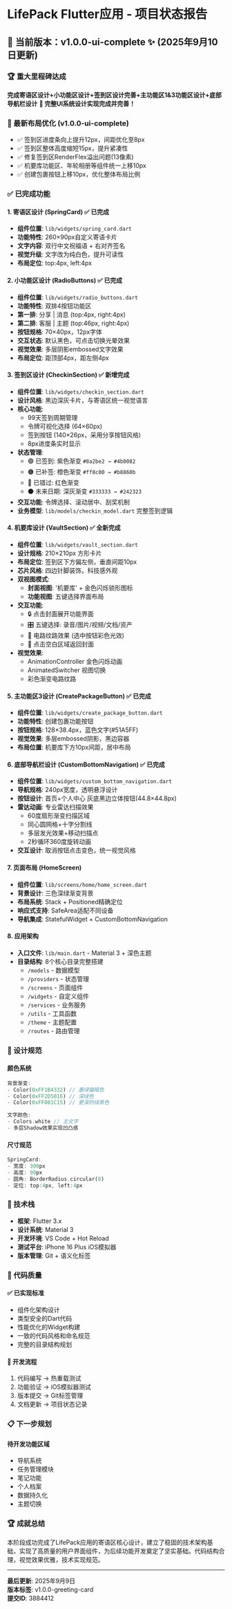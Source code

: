 # LifePack Flutter应用 - 项目状态报告

## 🎯 当前版本：v1.0.0-ui-complete ✨ (2025年9月10日更新)

### 🏆 重大里程碑达成
**完成寄语区设计+小功能区设计+签到区设计完善+主功能区1&3功能区设计+底部导航栏设计**
**🎯 完整UI系统设计实现完成并完善！**

### 📐 最新布局优化 (v1.0.0-ui-complete)
- ✅ 签到区进度条向上提升12px，间距优化至8px
- ✅ 签到区整体高度缩短15px，提升紧凑性
- ✅ 修复签到区RenderFlex溢出问题(13像素)
- ✅ 机要库功能区、年轮相册等组件统一上移10px
- ✅ 创建包裹按钮上移10px，优化整体布局比例

### ✅ 已完成功能

#### 1. 寄语区设计 (SpringCard) ✅ 已完成
- **组件位置**: `lib/widgets/spring_card.dart`
- **功能特性**: 260×90px自定义寄语卡片
- **文字内容**: 双行中文祝福语 + 右对齐签名
- **视觉升级**: 文字改为纯白色，提升可读性
- **布局定位**: top:4px, left:4px

#### 2. 小功能区设计 (RadioButtons) ✅ 已完成
- **组件位置**: `lib/widgets/radio_buttons.dart`
- **功能特性**: 双排4按钮功能区
- **第一排**: 分享 | 消息 (top:4px, right:4px)
- **第二排**: 客服 | 主题 (top:46px, right:4px)
- **按钮规格**: 70×40px，12px字体
- **交互状态**: 默认黑色，可点击切换光晕效果
- **视觉效果**: 多层阴影embossed文字效果
- **布局定位**: 距顶部4px，距左侧4px

#### 3. 签到区设计 (CheckinSection) ✅ 新增完成
- **组件位置**: `lib/widgets/checkin_section.dart`
- **设计风格**: 黑边深灰卡片，与寄语区统一视觉语言
- **核心功能**:
  - 99天签到周期管理
  - 令牌可视化选择 (64×60px)
  - 签到按钮 (140×26px，采用分享按钮风格)
  - 8px进度条实时显示
- **状态管理**:
  - 🟣 已签到: 紫色渐变 `#8a2be2 → #4b0082`
  - 🟠 已补签: 橙色渐变 `#ff8c00 → #b8860b`
  - 🔴 已错过: 红色渐变
  - ⚫ 未来日期: 深灰渐变 `#333333 → #242323`
- **交互功能**: 令牌选择、滚动居中、刮奖机制
- **业务模型**: `lib/models/checkin_model.dart` 完整签到逻辑

#### 4. 机要库设计 (VaultSection) ✅ 全新完成
- **组件位置**: `lib/widgets/vault_section.dart`
- **设计规格**: 210×210px 方形卡片
- **布局定位**: 签到区下方偏左侧，垂直间距10px
- **芯片风格**: 四边针脚装饰，科技感外观
- **双视图模式**:
  - **封面视图**: '机要库' + 金色闪烁锁形图标
  - **功能视图**: 五键选择界面布局
- **交互功能**:
  - 🔒 点击封面展开功能界面
  - 🎛️ 五键选择: 录音/图片/视频/文档/资产
  - 🌈 电路纹路效果 (选中按钮彩色光效)
  - 🔄 点击空白区域返回封面
- **视觉效果**:
  - AnimationController 金色闪烁动画
  - AnimatedSwitcher 视图切换
  - 彩色渐变电路纹路

#### 5. 主功能区3设计 (CreatePackageButton) ✅ 已完成
- **组件位置**: `lib/widgets/create_package_button.dart`
- **功能特性**: 创建包裹功能按钮
- **按钮规格**: 128×38.4px，蓝色文字(#51A5FF)
- **视觉效果**: 多层embossed阴影，黑边容器
- **布局位置**: 机要库下方10px间距，居中布局

#### 6. 底部导航栏设计 (CustomBottomNavigation) ✅ 已完成  
- **组件位置**: `lib/widgets/custom_bottom_navigation.dart`
- **导航规格**: 240px宽度，透明悬浮设计
- **按钮设计**: 首页+个人中心 灰底黑边立体按钮(44.8×44.8px)
- **雷达动画**: 专业雷达扫描效果
  - 60度扇形渐变扫描区域
  - 同心圆网格+十字分割线
  - 多层发光效果+移动扫描点  
  - 2秒循环360度旋转动画
- **交互设计**: 取消按钮点击变色，统一视觉风格

#### 7. 页面布局 (HomeScreen)
- **组件位置**: `lib/screens/home/home_screen.dart`
- **背景设计**: 三色深绿渐变背景
- **布局系统**: Stack + Positioned精确定位
- **响应式支持**: SafeArea适配不同设备
- **导航集成**: StatefulWidget + CustomBottomNavigation

#### 8. 应用架构
- **入口文件**: `lib/main.dart` - Material 3 + 深色主题
- **目录结构**: 8个核心目录完整搭建
  - `/models` - 数据模型
  - `/providers` - 状态管理
  - `/screens` - 页面组件
  - `/widgets` - 自定义组件
  - `/services` - 业务服务
  - `/utils` - 工具函数
  - `/theme` - 主题配置
  - `/routes` - 路由管理

### 🎨 设计规范

#### 颜色系统
```dart
背景渐变:
- Color(0xFF1B4332) // 墨绿偏暗色
- Color(0xFF2D5016) // 深绿色  
- Color(0xFF081C15) // 更深的绿黑色

文字颜色:
- Colors.white // 主文字
- 多层Shadow效果实现凹凸感
```

#### 尺寸规范
```dart
SpringCard:
- 宽度: 300px
- 高度: 90px
- 圆角: BorderRadius.circular(8)
- 定位: top:4px, left:4px
```

### 📱 技术栈

- **框架**: Flutter 3.x
- **设计系统**: Material 3
- **开发环境**: VS Code + Hot Reload
- **测试平台**: iPhone 16 Plus iOS模拟器
- **版本管理**: Git + 语义化标签

### 🔧 代码质量

#### ✅ 已实现标准
- 组件化架构设计
- 类型安全的Dart代码
- 性能优化的Widget构建
- 一致的代码风格和命名规范
- 完整的目录结构规划

#### 🚀 开发流程
1. 代码编写 → 热重载测试
2. 功能验证 → iOS模拟器测试  
3. 版本提交 → Git标签管理
4. 文档更新 → 项目状态记录

### 📋 下一步规划

#### 待开发功能区域
- 导航系统
- 任务管理模块
- 笔记功能
- 个人档案
- 数据持久化
- 主题切换

### 🏆 成就总结

本阶段成功完成了LifePack应用的寄语区核心设计，建立了稳固的技术架构基础，实现了高质量的用户界面组件，为后续功能开发奠定了坚实基础。代码结构合理，视觉效果优雅，技术实现规范。

---

**最后更新**: 2025年9月9日  
**版本标签**: v1.0.0-greeting-card  
**提交ID**: 3884412
